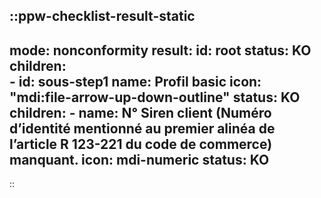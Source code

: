 ::ppw-checklist-result-static
---
mode: nonconformity
result:
    id: root
    status: KO
    children:         
      - id: sous-step1
        name: Profil basic
        icon: "mdi:file-arrow-up-down-outline"
        status: KO
        children:
         - name: N° Siren client (Numéro d’identité mentionné au premier alinéa de l’article R 123-221 du code de commerce) manquant.
           icon: mdi-numeric
           status: KO
---
:: 